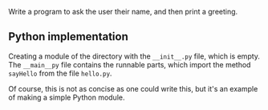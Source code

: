 Write a program to ask the user their name, and then print a greeting.

## Python implementation

Creating a module of the directory with the `__init__.py` file, which
is empty. The `__main__py` file contains the runnable parts, which
import the method `sayHello` from the file `hello.py`.

Of course, this is not as concise as one could write this, but it's an
example of making a simple Python module.
